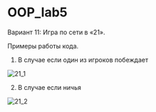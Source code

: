 # OOP_lab5
Вариант 11: Игра по сети в «21».

Примеры работы кода.
1. В случае если один из игроков побеждает

![21_1](https://github.com/user-attachments/assets/d40d1931-030a-4c82-93b4-7e3e54af7c17)

2. В случае если ничья

![21_2](https://github.com/user-attachments/assets/43417d6e-1ee3-4d66-9c76-2994cab21000)
